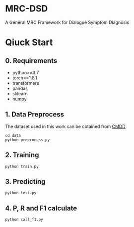 # MRC-DSD
A General MRC Framework for Dialogue Symptom Diagnosis

# Qiuck Start

## 0. Requirements

- python>=3.7
- torch==1.8.1
- transformers
- pandas
- sklearn
- numpy

## 1. Data Preprocess 

The dataset used in this work can be obtained from [CMDD](http://www.sdspeople.fudan.edu.cn/zywei/data/emnlp2019-cmdd.zip)

```
cd data
python preprocess.py
```

## 2. Training

```
python train.py
```

## 3. Predicting

```
python test.py
```

## 4. P, R and F1 calculate

```
python call_f1.py 
```
